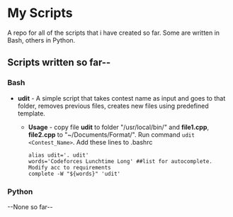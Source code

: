 # My Scripts

A repo for all of the scripts that i have created so far. Some are written in Bash, others in Python.

## Scripts written so far--

### Bash

+	**udit** - A simple script that takes contest name as input and goes to that folder, removes previous files, creates new files using predefined template.

	+	**Usage** - copy file **udit** to folder "/usr/local/bin/" and **file1.cpp**, **file2.cpp** to "~/Documents/Format/". Run command `udit <Contest_Name>`.
		Add these lines to .bashrc
		```
		alias udit='. udit'
		words='Codeforces Lunchtime Long' ##list for autocomplete. Modify acc to requirements
		complete -W "${words}" 'udit'
		```

### Python

--None so far--
